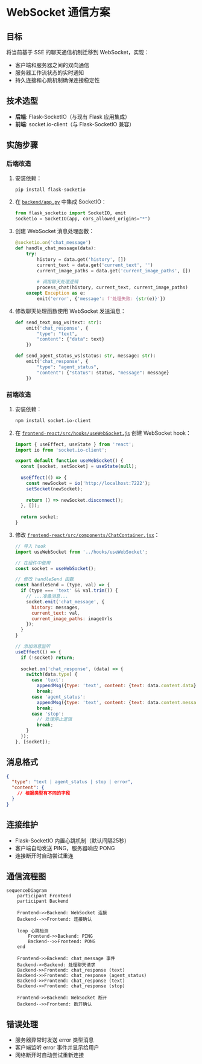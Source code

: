 # WebSocket 通信方案

## 目标
将当前基于 SSE 的聊天通信机制迁移到 WebSocket，实现：
- 客户端和服务器之间的双向通信
- 服务器工作流状态的实时通知
- 持久连接和心跳机制确保连接稳定性

## 技术选型
- **后端**: Flask-SocketIO（与现有 Flask 应用集成）
- **前端**: socket.io-client（与 Flask-SocketIO 兼容）

## 实施步骤

### 后端改造
1. 安装依赖：
   ```bash
   pip install flask-socketio
   ```

2. 在 [`backend/app.py`](backend/app.py) 中集成 SocketIO：
   ```python
   from flask_socketio import SocketIO, emit
   socketio = SocketIO(app, cors_allowed_origins="*")
   ```

3. 创建 WebSocket 消息处理函数：
   ```python
   @socketio.on('chat_message')
   def handle_chat_message(data):
       try:
           history = data.get('history', [])
           current_text = data.get('current_text', '')
           current_image_paths = data.get('current_image_paths', [])
           
           # 调用聊天处理逻辑
           process_chat(history, current_text, current_image_paths)
       except Exception as e:
           emit('error', {'message': f'处理失败: {str(e)}'})
   ```

4. 修改聊天处理函数使用 WebSocket 发送消息：
   ```python
   def send_text_msg_ws(text: str):
       emit('chat_response', {
           "type": "text",
           "content": {"data": text}
       })
   
   def send_agent_status_ws(status: str, message: str):
       emit('chat_response', {
           "type": "agent_status",
           "content": {"status": status, "message": message}
       })
   ```

### 前端改造
1. 安装依赖：
   ```bash
   npm install socket.io-client
   ```

2. 在 [`frontend-react/src/hooks/useWebSocket.js`](frontend-react/src/hooks/useWebSocket.js) 创建 WebSocket hook：
   ```javascript
   import { useEffect, useState } from 'react';
   import io from 'socket.io-client';
   
   export default function useWebSocket() {
     const [socket, setSocket] = useState(null);
     
     useEffect(() => {
       const newSocket = io('http://localhost:7222');
       setSocket(newSocket);
       
       return () => newSocket.disconnect();
     }, []);
     
     return socket;
   }
   ```

3. 修改 [`frontend-react/src/components/ChatContainer.jsx`](frontend-react/src/components/ChatContainer.jsx)：
   ```javascript
   // 导入 hook
   import useWebSocket from '../hooks/useWebSocket';
   
   // 在组件中使用
   const socket = useWebSocket();
   
   // 修改 handleSend 函数
   const handleSend = (type, val) => {
     if (type === 'text' && val.trim()) {
       // ...准备消息...
       socket.emit('chat_message', {
         history: messages,
         current_text: val,
         current_image_paths: imageUrls
       });
     }
   }
   
   // 添加消息监听
   useEffect(() => {
     if (!socket) return;
     
     socket.on('chat_response', (data) => {
       switch(data.type) {
         case 'text':
           appendMsg({type: 'text', content: {text: data.content.data}});
           break;
         case 'agent_status':
           appendMsg({type: 'text', content: {text: data.content.message}});
           break;
         case 'stop':
           // 处理停止逻辑
           break;
       }
     });
   }, [socket]);
   ```

## 消息格式
```json
{
  "type": "text | agent_status | stop | error",
  "content": {
    // 根据类型有不同的字段
  }
}
```

## 连接维护
- Flask-SocketIO 内置心跳机制（默认间隔25秒）
- 客户端自动发送 PING，服务器响应 PONG
- 连接断开时自动尝试重连

## 通信流程图
```mermaid
sequenceDiagram
    participant Frontend
    participant Backend

    Frontend->>Backend: WebSocket 连接
    Backend-->>Frontend: 连接确认
    
    loop 心跳检测
        Frontend->>Backend: PING
        Backend-->>Frontend: PONG
    end
    
    Frontend->>Backend: chat_message 事件
    Backend->>Backend: 处理聊天请求
    Backend->>Frontend: chat_response (text)
    Backend->>Frontend: chat_response (agent_status)
    Backend->>Frontend: chat_response (text)
    Backend->>Frontend: chat_response (stop)
    
    Frontend->>Backend: WebSocket 断开
    Backend-->>Frontend: 断开确认
```

## 错误处理
- 服务器异常时发送 error 类型消息
- 客户端监听 error 事件并显示给用户
- 网络断开时自动尝试重新连接